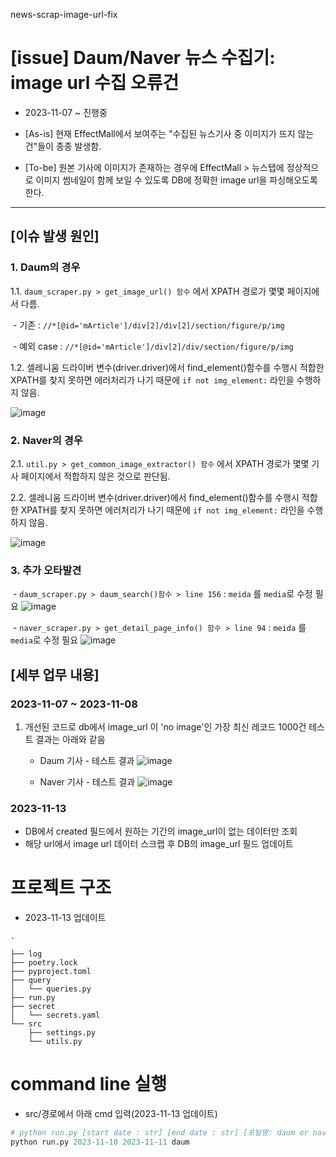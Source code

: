 news-scrap-image-url-fix
# [issue] Daum/Naver 뉴스 수집기: image url 수집 오류건

- 2023-11-07 ~ 진행중

- [As-is] 현재 EffectMall에서 보여주는 "수집된 뉴스기사 중 이미지가 뜨지 않는 건"들이 종종 발생함.

- [To-be] 원본 기사에 이미지가 존재하는 경우에 EffectMall > 뉴스탭에 정상적으로 이미지 썸네일이 함께 보일 수 있도록 DB에 정확한 image url을 파싱해오도록 한다.



---



## [이슈 발생 원인]

### 1. Daum의 경우

1.1. `daum_scraper.py > get_image_url() 함수` 에서 XPATH 경로가 몇몇 페이지에서 다름.

 - 기존 : `//*[@id='mArticle']/div[2]/div[2]/section/figure/p/img`

 - 예외 case : `//*[@id='mArticle']/div[2]/div/section/figure/p/img`

1.2. 셀레니움 드라이버 변수(driver.driver)에서 find_element()함수를 수행시 적합한 XPATH를 찾지 못하면 에러처리가 나기 때문에 `if not img_element:` 라인을 수행하지 않음.

![image](https://github.com/Ruo-illunex/news-scrap-image-url-fix/assets/149987874/10b03a61-9e2d-40d6-8371-4adf26ffa760)



### 2. Naver의 경우

2.1. `util.py > get_common_image_extractor() 함수` 에서 XPATH 경로가 몇몇 기사 페이지에서 적합하지 않은 것으로 판단됨.

2.2. 셀레니움 드라이버 변수(driver.driver)에서 find_element()함수를 수행시 적합한 XPATH를 찾지 못하면 에러처리가 나기 때문에 `if not img_element:` 라인을 수행하지 않음.

![image](https://github.com/Ruo-illunex/news-scrap-image-url-fix/assets/149987874/11233270-f2f3-4e8f-b7e7-4a2b71884d5e)





### 3. 추가 오타발견

 - `daum_scraper.py > daum_search()함수 > line 156` : `meida` 를 `media`로 수정 필요
![image](https://github.com/Ruo-illunex/news-scrap-image-url-fix/assets/149987874/fbbab70a-3e39-4147-876c-23bb30c9c503)

 - `naver_scraper.py > get_detail_page_info() 함수 > line 94` : `meida` 를 `media`로 수정 필요
![image](https://github.com/Ruo-illunex/news-scrap-image-url-fix/assets/149987874/fc782e16-d1d5-4438-ae59-00da4f74486f)



## [세부 업무 내용]

### 2023-11-07 ~ 2023-11-08
1. 개선된 코드로 db에서 image_url 이 'no image'인 가장 최신 레코드 1000건 테스트 결과는 아래와 같음
    - Daum 기사 - 테스트 결과
    ![image](https://github.com/Ruo-illunex/news-scrap-image-url-fix/assets/149987874/e08447eb-8537-4776-8075-59e82d3c7340)

    - Naver 기사 - 테스트 결과
    ![image](https://github.com/Ruo-illunex/news-scrap-image-url-fix/assets/149987874/3cb979dd-ed8e-4f13-aa97-595d353a95fa)


### 2023-11-13
- DB에서 created 필드에서 원하는 기간의 image_url이 없는 데이터만 조회
- 해당 url에서 image url 데이터 스크랩 후 DB의 image_url 필드 업데이트  


# 프로젝트 구조
- 2023-11-13 업데이트
```
.
 
├── log
├── poetry.lock
├── pyproject.toml
├── query
│   └── queries.py
├── run.py
├── secret
│   └── secrets.yaml
└── src
    ├── settings.py
    └── utils.py
```

# command line 실행
- src/경로에서 아래 cmd 입력(2023-11-13 업데이트)
```python
# python run.py [start date : str] [end date : str] [포털명: daum or naver]
python run.py 2023-11-10 2023-11-11 daum
```
